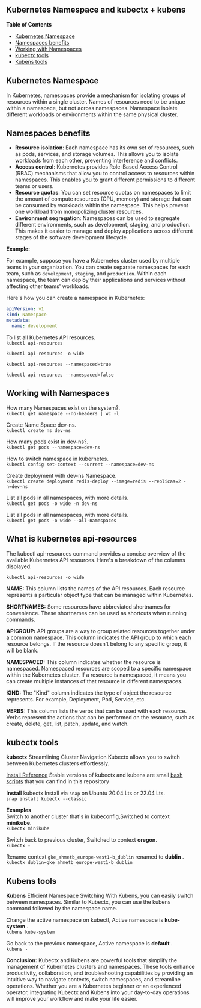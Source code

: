 <h2> Kubernetes Namespace and kubectx + kubens</h2>

**Table of Contents**
- [Kubernetes Namespace](#kubernetes-namespace)
- [Namespaces benefits](#namespaces-benefits)
- [Working with Namespaces](#working-with-namespaces)
- [kubectx tools](#kubectx-tools)
- [Kubens tools](#kubens-tools)

## Kubernetes Namespace
In Kubernetes, namespaces provide a mechanism for isolating groups of resources within a single cluster. Names of resources need to be unique within a namespace, but not across namespaces. Namespace isolate different workloads or environments within the same physical cluster.

## Namespaces benefits
- **Resource isolation**: Each namespace has its own set of resources, such as pods, services, and storage volumes. This allows you to isolate workloads from each other, preventing interference and conflicts.
- **Access control**: Kubernetes provides Role-Based Access Control (RBAC) mechanisms that allow you to control access to resources within namespaces. This enables you to grant different permissions to different teams or users.
- **Resource quotas**: You can set resource quotas on namespaces to limit the amount of compute resources (CPU, memory) and storage that can be consumed by workloads within the namespace. This helps prevent one workload from monopolizing cluster resources.
- **Environment segregation**: Namespaces can be used to segregate different environments, such as development, staging, and production. This makes it easier to manage and deploy applications across different stages of the software development lifecycle.

**Example:**

For example, suppose you have a Kubernetes cluster used by multiple teams in your organization. You can create separate namespaces for each team, such as `development`, `staging`, and `production`. Within each namespace, the team can deploy their applications and services without affecting other teams' workloads.

Here's how you can create a namespace in Kubernetes:

```yaml
apiVersion: v1
kind: Namespace
metadata:
  name: development
```

To list all Kubernetes API resources.\
`kubectl api-resources`

`kubectl api-resources -o wide`

`kubectl api-resources --namespaced=true`

`kubectl api-resources --namespaced=false`


## Working with Namespaces

How many Namespaces exist on the system?.\
`kubectl get namespace --no-headers | wc -l`

Create Name Space dev-ns.\
`kubectl create ns dev-ns`

How many pods exist in dev-ns?.\
`kubectl get pods --namespace=dev-ns`

How to switch namespace in kubernetes.\
`kubectl config set-context --current --namespace=dev-ns`

Create deployment with dev-ns Namespace.\
`kubectl create deployment redis-deploy --image=redis --replicas=2 -n=dev-ns`

List all pods in all namespaces, with more details.\
`kubectl get pods -o wide -n dev-ns`

List all pods in all namespaces, with more details.\
`kubectl get pods -o wide --all-namespaces`


## What is kubernetes api-resources
The kubectl api-resources command provides a concise overview of the available Kubernetes API resources. Here's a breakdown of the columns displayed:

`kubectl api-resources -o wide`

**NAME:** This column lists the names of the API resources. Each resource represents a particular object type that can be managed within Kubernetes.

**SHORTNAMES:** Some resources have abbreviated shortnames for convenience. These shortnames can be used as shortcuts when running commands.

**APIGROUP:** API groups are a way to group related resources together under a common namespace. This column indicates the API group to which each resource belongs. If the resource doesn't belong to any specific group, it will be blank.

**NAMESPACED:** This column indicates whether the resource is namespaced. Namespaced resources are scoped to a specific namespace within the Kubernetes cluster. If a resource is namespaced, it means you can create multiple instances of that resource in different namespaces.

**KIND:** The "Kind" column indicates the type of object the resource represents. For example, Deployment, Pod, Service, etc.

**VERBS:** This column lists the verbs that can be used with each resource. Verbs represent the actions that can be performed on the resource, such as create, delete, get, list, patch, update, and watch.



## kubectx tools

**kubectx**  Streamlining Cluster Navigation Kubectx allows you to switch between Kubernetes clusters effortlessly.

[Install Reference](https://github.com/ahmetb/kubectx) Stable versions of kubectx and kubens are small [bash scripts](https://github.com/ahmetb/kubectx?tab=readme-ov-file#manual-installation-macos-and-linux) that you can find in this repository

**Install** kubectx Install via `snap` on Ubuntu 20.04 Lts or 22.04 Lts.\
`snap install kubectx --classic`

**Examples**\
Switch to another cluster that's in kubeconfig,Switched to context **minikube**.\
`kubectx minikube`

Switch back to previous cluster, Switched to context **oregon**.\
`kubectx -`

Rename context `gke_ahmetb_europe-west1-b_dublin` renamed to **dublin** .\
`kubectx dublin=gke_ahmetb_europe-west1-b_dublin`

## Kubens tools
**Kubens**  Efficient Namespace Switching With Kubens, you can easily switch between namespaces. Similar to Kubectx, you can use the kubens command followed by the namespace name.

Change the active namespace on kubectl, Active namespace is **kube-system** .\
`kubens kube-system`

Go back to the previous namespace, Active namespace is **default** .\
`kubens -`

**Conclusion:** Kubectx and Kubens are powerful tools that simplify the management of Kubernetes clusters and namespaces. These tools enhance productivity, collaboration, and troubleshooting capabilities by providing an intuitive way to navigate contexts, switch namespaces, and streamline operations. Whether you are a Kubernetes beginner or an experienced operator, integrating Kubectx and Kubens into your day-to-day operations will improve your workflow and make your life easier.









